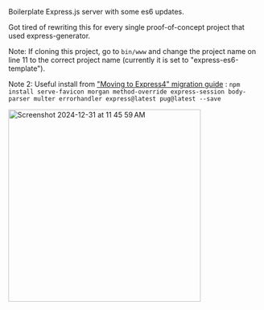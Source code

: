 Boilerplate Express.js server with some es6 updates. 

Got tired of rewriting this for every single proof-of-concept project that used express-generator.

Note: If cloning this project, go to `bin/www` and change the project name on line 11 to the correct project name (currently it is set to "express-es6-template").

Note 2: Useful install from ["Moving to Express4" migration guide](https://expressjs.com/en/guide/migrating-4.html#example-migration) : `npm install serve-favicon morgan method-override express-session body-parser multer errorhandler express@latest pug@latest --save`

<img width="382" alt="Screenshot 2024-12-31 at 11 45 59 AM" src="https://github.com/user-attachments/assets/104f9bdd-1939-40b9-a348-62fdc61e3bb1" />
